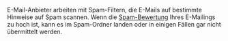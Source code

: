 E-Mail-Anbieter arbeiten mit Spam-Filtern, die E-Mails auf bestimmte
Hinweise auf Spam scannen. Wenn die
[Spam-Bewertung](./reduce-your-spam-rating-some-focus-points.md)
Ihres E-Mailings zu hoch ist, kann es im Spam-Ordner landen oder in
einigen Fällen gar nicht übermittelt werden.
